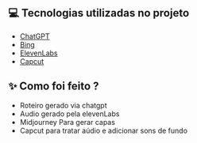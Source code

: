 
## 💻 Tecnologias utilizadas no projeto

- [ChatGPT](https://chat.openai.com/) 
- [Bing](https://www.bing.com/)
- [ElevenLabs](https://beta.elevenlabs.io/)
- [Capcut](https://www.capcut.com/pt-br/)

## ✨ Como foi feito ?

- Roteiro gerado via chatgpt
- Audio gerado pela elevenLabs
- Midjourney Para gerar capas
- Capcut para tratar aúdio e adicionar sons de fundo

